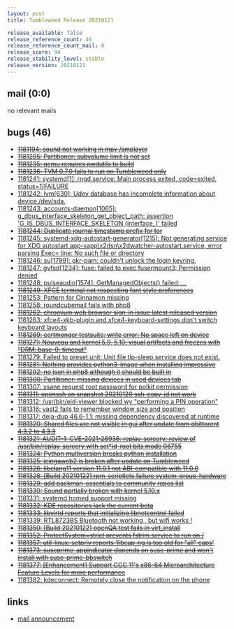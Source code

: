 ```yaml
---
layout: post
title: Tumbleweed Release 20210121

release_available: false
release_reference_count: 46
release_reference_count_mail: 0
release_score: 94
release_stability_level: stable
release_version: 20210121
---
```


## mail (0:0)

no relevant mails

## bugs (46)

<!--more-->

- ~~[1181194: sound not working in mpv /smplayer](https://bugzilla.opensuse.org/show_bug.cgi?id=1181194)~~
- ~~[1181205: Partitioner: subvolume limit is not set](https://bugzilla.opensuse.org/show_bug.cgi?id=1181205)~~
- ~~[1181235: qemu requires pwdutils to build](https://bugzilla.opensuse.org/show_bug.cgi?id=1181235)~~
- ~~[1181236: TVM 0.7.0 fails to run on Tumbleweed only](https://bugzilla.opensuse.org/show_bug.cgi?id=1181236)~~
- [1181241: systemd\[1\]: rngd.service: Main process exited, code=exited, status=1/FAILURE](https://bugzilla.opensuse.org/show_bug.cgi?id=1181241)
- [1181242: lvm\[630\]:   Udev database has incomplete information about device /dev/sda.](https://bugzilla.opensuse.org/show_bug.cgi?id=1181242)
- [1181243: accounts-daemon\[1065\]: g_dbus_interface_skeleton_get_object_path: assertion 'G_IS_DBUS_INTERFACE_SKELETON (interface_)' failed](https://bugzilla.opensuse.org/show_bug.cgi?id=1181243)
- ~~[1181244: Duplicate journal timestamp prefix for tor](https://bugzilla.opensuse.org/show_bug.cgi?id=1181244)~~
- [1181245: systemd-xdg-autostart-generator\[1215\]: Not generating service for XDG autostart app-xapp\x2dsn\x2dwatcher-autostart.service, error parsing Exec= line: No such file or directory](https://bugzilla.opensuse.org/show_bug.cgi?id=1181245)
- [1181246: su\[1799\]: gkr-pam: couldn't unlock the login keyring.](https://bugzilla.opensuse.org/show_bug.cgi?id=1181246)
- [1181247: gvfsd\[1234\]: fuse: failed to exec fusermount3: Permission denied](https://bugzilla.opensuse.org/show_bug.cgi?id=1181247)
- [1181248: pulseaudio\[1574\]: GetManagedObjects() failed: ...](https://bugzilla.opensuse.org/show_bug.cgi?id=1181248)
- ~~[1181249: XFCE terminal not respecting font style preferences](https://bugzilla.opensuse.org/show_bug.cgi?id=1181249)~~
- [1181253: Pattern for Cinnamon missing](https://bugzilla.opensuse.org/show_bug.cgi?id=1181253)
- [1181258: roundcubemail fails with php8](https://bugzilla.opensuse.org/show_bug.cgi?id=1181258)
- ~~[1181262: chromium web browser sign-in issue latest released version](https://bugzilla.opensuse.org/show_bug.cgi?id=1181262)~~
- [1181263: xfce4-xkb-plugin and xfce4-keyboard-settings don't switch keyboard layouts](https://bugzilla.opensuse.org/show_bug.cgi?id=1181263)
- ~~[1181269: certmonger testsuite: write error: No space left on device](https://bugzilla.opensuse.org/show_bug.cgi?id=1181269)~~
- ~~[1181271: Nouveau and kernel 5.9, 5.10: visual artifacts and freezes with "DRM: base-0: timeout"](https://bugzilla.opensuse.org/show_bug.cgi?id=1181271)~~
- [1181279: Failed to preset unit: Unit file tlp-sleep.service does not exist.](https://bugzilla.opensuse.org/show_bug.cgi?id=1181279)
- ~~[1181281: Nothing provides python3-image when installing impressive](https://bugzilla.opensuse.org/show_bug.cgi?id=1181281)~~
- ~~[1181292: no json in php8 although it should be built in](https://bugzilla.opensuse.org/show_bug.cgi?id=1181292)~~
- ~~[1181300: Partitioner: missing devices in used devices tab](https://bugzilla.opensuse.org/show_bug.cgi?id=1181300)~~
- [1181307: xsane request root password for polkit permission](https://bugzilla.opensuse.org/show_bug.cgi?id=1181307)
- ~~[1181311: openssh on snapshot 20210120 ssh-copy-id not work](https://bugzilla.opensuse.org/show_bug.cgi?id=1181311)~~
- [1181312: /usr/bin/eid-viewer  blocked wy "performing a PIN operation"](https://bugzilla.opensuse.org/show_bug.cgi?id=1181312)
- [1181316: yast2 fails to remember window size and position](https://bugzilla.opensuse.org/show_bug.cgi?id=1181316)
- [1181317: deja-dup 46.6-1.1: missing dependency discovered at runtime](https://bugzilla.opensuse.org/show_bug.cgi?id=1181317)
- ~~[1181320: Shared files are not visible in gui after update from qbittorent 4.3.2 to 4.3.3](https://bugzilla.opensuse.org/show_bug.cgi?id=1181320)~~
- ~~[1181321: AUDIT-1: CVE-2021-26936: replay-sorcery: review of /usr/bin/replay-sorcery with set*id-root bits mode 06755](https://bugzilla.opensuse.org/show_bug.cgi?id=1181321)~~
- ~~[1181324: Python multiversion breaks python installation](https://bugzilla.opensuse.org/show_bug.cgi?id=1181324)~~
- ~~[1181325: icingaweb2 is broken after update on Tumbleweed](https://bugzilla.opensuse.org/show_bug.cgi?id=1181325)~~
- ~~[1181326: libclang11 version 11.0.1 not ABI-compatible with 11.0.0](https://bugzilla.opensuse.org/show_bug.cgi?id=1181326)~~
- ~~[1181328: \[Build 20210122\] rpm-scriptlets failure system-group-hardware](https://bugzilla.opensuse.org/show_bug.cgi?id=1181328)~~
- ~~[1181329: add packman-essentials to community repos list](https://bugzilla.opensuse.org/show_bug.cgi?id=1181329)~~
- ~~[1181330: Sound partially broken with kernel 5.10.x](https://bugzilla.opensuse.org/show_bug.cgi?id=1181330)~~
- [1181331: systemd homed  support missing](https://bugzilla.opensuse.org/show_bug.cgi?id=1181331)
- ~~[1181332: KDE repositories lack the current beta](https://bugzilla.opensuse.org/show_bug.cgi?id=1181332)~~
- ~~[1181333: libvirtd reports that initializing libnetcontrol failed](https://bugzilla.opensuse.org/show_bug.cgi?id=1181333)~~
- [1181339: RTL8723BS Bluetooth not working , but wifi works !](https://bugzilla.opensuse.org/show_bug.cgi?id=1181339)
- ~~[1181350: \[Build 20210122\] openQA test fails in virt_install](https://bugzilla.opensuse.org/show_bug.cgi?id=1181350)~~
- ~~[1181352: ProtectSystem=strict prevents fstrim.service to run on /](https://bugzilla.opensuse.org/show_bug.cgi?id=1181352)~~
- ~~[1181357: util-linux: setpriv reports 'libcap-ng is too old for "all" caps'](https://bugzilla.opensuse.org/show_bug.cgi?id=1181357)~~
- ~~[1181373: suseprime-appindicator depends on suse-prime and won't install with suse-prime-bbswitch](https://bugzilla.opensuse.org/show_bug.cgi?id=1181373)~~
- ~~[1181377: \[Enhancement\] Support GCC 11's x86-64 Microarchitecture Feature Levels for more performance](https://bugzilla.opensuse.org/show_bug.cgi?id=1181377)~~
- [1181382: kdeconnect: Remotely close the notification on the phone](https://bugzilla.opensuse.org/show_bug.cgi?id=1181382)



## links

- [mail announcement](https://github.com/boombatower/tumbleweed-review/issues/10)
